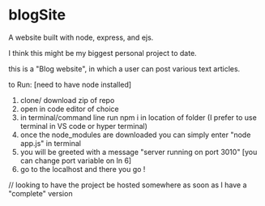 # blogSite
A website built with node, express, and ejs. 

I think this might be my biggest personal project to date. 

this is a "Blog website", in which a user can post various text articles. 

to Run: [need to have node installed] 

1) clone/ download zip of repo 
2) open in code editor of choice 
3) in terminal/command line run npm i in location of folder (I prefer to use terminal in VS code or hyper terminal) 
4) once the node_modules are downloaded you can simply enter "node app.js" in terminal 
5) you will be greeted with a message "server running on port 3010" [you can change port variable on ln 6] 
6) go to the localhost and there you go !

// looking to have the project be hosted somewhere as soon as I have a "complete" version 
